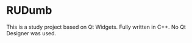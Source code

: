 # RUDumb
This is a study project based on Qt Widgets. Fully written in C++. No Qt Designer was used.
